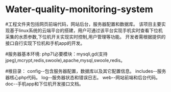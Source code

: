 # Water-quality-monitoring-system
#工程文件夹包括网页前端代码，网站后台，服务器配置和数据库。
该项目主要实现基于linux系统的云端平台的搭建，用户可通过该平台实现手机实时查看下位机采集的水质参数,下位机开关实现实时控制,用户管理等功能。
开发者需根据提供的接口自行实现下位机和手机app的开发。

#服务器基本环境:
php7(必要模块：mysqli,gd(支持jpeg),mcrypt,redis,swoole),apache,mysql,swoole,redis。

#根目录：
config--包含服务器配置，数据库以及其它配置信息。
includes--服务器核心php代码。
log--服务器状态和错误日志。
web--网站前端和后台代码。
doc--手机app和下位机开发接口文档。
